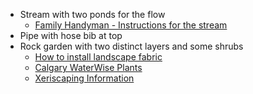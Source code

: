 - Stream with two ponds for the flow
	- [Family Handyman - Instructions for the stream](https://www.familyhandyman.com/project/build-a-backyard-waterfall-and-stream/)
- Pipe with hose bib at top
- Rock garden with two distinct layers and some shrubs
	- [How to install landscape fabric](https://lawnlove.com/blog/lawn-care-how-to-install-landscape-fabric-underneath-rocks/)
	- [Calgary WaterWise Plants](https://www.calgary.ca/water/programs/yard-smart-water-wise-plants.html)
	- [Xeriscaping Information](https://landscapingcalgary.org/2019/04/24/xeriscaping-your-yard-in-calgary/)